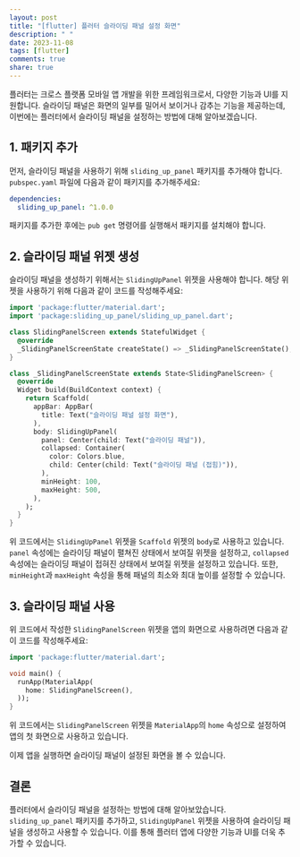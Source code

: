 ```yaml
---
layout: post
title: "[flutter] 플러터 슬라이딩 패널 설정 화면"
description: " "
date: 2023-11-08
tags: [flutter]
comments: true
share: true
---
```


플러터는 크로스 플랫폼 모바일 앱 개발을 위한 프레임워크로서, 다양한 기능과 UI를 지원합니다. 슬라이딩 패널은 화면의 일부를 밀어서 보이거나 감추는 기능을 제공하는데, 이번에는 플러터에서 슬라이딩 패널을 설정하는 방법에 대해 알아보겠습니다.

## 1. 패키지 추가

먼저, 슬라이딩 패널을 사용하기 위해 `sliding_up_panel` 패키지를 추가해야 합니다. `pubspec.yaml` 파일에 다음과 같이 패키지를 추가해주세요:

```yaml
dependencies:
  sliding_up_panel: ^1.0.0
```

패키지를 추가한 후에는 `pub get` 명령어를 실행해서 패키지를 설치해야 합니다.

## 2. 슬라이딩 패널 위젯 생성

슬라이딩 패널을 생성하기 위해서는 `SlidingUpPanel` 위젯을 사용해야 합니다. 해당 위젯을 사용하기 위해 다음과 같이 코드를 작성해주세요:

```dart
import 'package:flutter/material.dart';
import 'package:sliding_up_panel/sliding_up_panel.dart';

class SlidingPanelScreen extends StatefulWidget {
  @override
  _SlidingPanelScreenState createState() => _SlidingPanelScreenState();
}

class _SlidingPanelScreenState extends State<SlidingPanelScreen> {
  @override
  Widget build(BuildContext context) {
    return Scaffold(
      appBar: AppBar(
        title: Text("슬라이딩 패널 설정 화면"),
      ),
      body: SlidingUpPanel(
        panel: Center(child: Text("슬라이딩 패널")),
        collapsed: Container(
          color: Colors.blue,
          child: Center(child: Text("슬라이딩 패널 (접힘)")),
        ),
        minHeight: 100,
        maxHeight: 500,
      ),
    );
  }
}
```

위 코드에서는 `SlidingUpPanel` 위젯을 `Scaffold` 위젯의 `body`로 사용하고 있습니다. `panel` 속성에는 슬라이딩 패널이 펼쳐진 상태에서 보여질 위젯을 설정하고, `collapsed` 속성에는 슬라이딩 패널이 접혀진 상태에서 보여질 위젯을 설정하고 있습니다. 또한, `minHeight`과 `maxHeight` 속성을 통해 패널의 최소와 최대 높이를 설정할 수 있습니다.

## 3. 슬라이딩 패널 사용

위 코드에서 작성한 `SlidingPanelScreen` 위젯을 앱의 화면으로 사용하려면 다음과 같이 코드를 작성해주세요:

```dart
import 'package:flutter/material.dart';

void main() {
  runApp(MaterialApp(
    home: SlidingPanelScreen(),
  ));
}
```

위 코드에서는 `SlidingPanelScreen` 위젯을 `MaterialApp`의 `home` 속성으로 설정하여 앱의 첫 화면으로 사용하고 있습니다.

이제 앱을 실행하면 슬라이딩 패널이 설정된 화면을 볼 수 있습니다.

## 결론

플러터에서 슬라이딩 패널을 설정하는 방법에 대해 알아보았습니다. `sliding_up_panel` 패키지를 추가하고, `SlidingUpPanel` 위젯을 사용하여 슬라이딩 패널을 생성하고 사용할 수 있습니다. 이를 통해 플러터 앱에 다양한 기능과 UI를 더욱 추가할 수 있습니다.